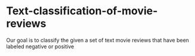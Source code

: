 # Text-classification-of-movie-reviews
Our goal is to classify the given a set of text movie reviews that have been labeled negative or positive
